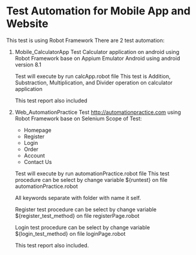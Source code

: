 # Test Automation for Mobile App and Website

This test is using Robot Framework
There are 2 test automation:
1. Mobile_CalculatorApp
    Test Calculator application on android using Robot Framework base on Appium
    Emulator Android using android version 8.1

    Test will execute by run calcApp.robot file
    This test is Addition, Substraction, Multiplication, and Divider operation on calculator application

    This test report also included

2. Web_AutomationPractice
    Test http://automationpractice.com using Robot Framework base on Selenium
    Scope of Test:
    * Homepage
    * Register
    * Login
    * Order
    * Account
    * Contact Us

    Test will execute by run automationPractice.robot file
    This test procedure can be select by change variable ${runtest} on file automationPractice.robot

    All keywords separate with folder with name it self.

    Register test procedure can be select by change variable ${register_test_method} on file registerPage.robot

    Login test procedure can be select by change variable ${login_test_method} on file loginPage.robot

    This test report also included.



